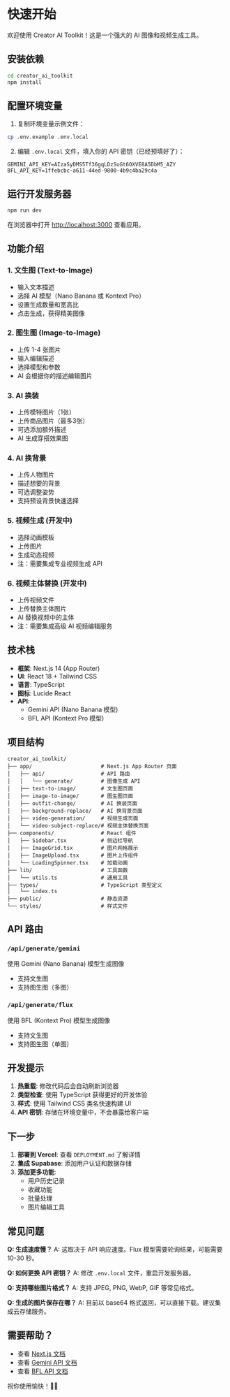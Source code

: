 # 快速开始

欢迎使用 Creator AI Toolkit！这是一个强大的 AI 图像和视频生成工具。

## 安装依赖

```bash
cd creator_ai_toolkit
npm install
```

## 配置环境变量

1. 复制环境变量示例文件：
```bash
cp .env.example .env.local
```

2. 编辑 `.env.local` 文件，填入你的 API 密钥（已经预填好了）：
```
GEMINI_API_KEY=AIzaSyDMS5Tf36gqLDzSuGt6OXVE8A5DbM5_AZY
BFL_API_KEY=1ffebcbc-a611-44ed-9800-4b9c4ba29c4a
```

## 运行开发服务器

```bash
npm run dev
```

在浏览器中打开 [http://localhost:3000](http://localhost:3000) 查看应用。

## 功能介绍

### 1. 文生图 (Text-to-Image)
- 输入文本描述
- 选择 AI 模型（Nano Banana 或 Kontext Pro）
- 设置生成数量和宽高比
- 点击生成，获得精美图像

### 2. 图生图 (Image-to-Image)
- 上传 1-4 张图片
- 输入编辑描述
- 选择模型和参数
- AI 会根据你的描述编辑图片

### 3. AI 换装
- 上传模特图片（1张）
- 上传商品图片（最多3张）
- 可选添加额外描述
- AI 生成穿搭效果图

### 4. AI 换背景
- 上传人物图片
- 描述想要的背景
- 可选调整姿势
- 支持预设背景快速选择

### 5. 视频生成 (开发中)
- 选择动画模板
- 上传图片
- 生成动态视频
- 注：需要集成专业视频生成 API

### 6. 视频主体替换 (开发中)
- 上传视频文件
- 上传替换主体图片
- AI 替换视频中的主体
- 注：需要集成高级 AI 视频编辑服务

## 技术栈

- **框架**: Next.js 14 (App Router)
- **UI**: React 18 + Tailwind CSS
- **语言**: TypeScript
- **图标**: Lucide React
- **API**: 
  - Gemini API (Nano Banana 模型)
  - BFL API (Kontext Pro 模型)

## 项目结构

```
creator_ai_toolkit/
├── app/                      # Next.js App Router 页面
│   ├── api/                  # API 路由
│   │   └── generate/         # 图像生成 API
│   ├── text-to-image/        # 文生图页面
│   ├── image-to-image/       # 图生图页面
│   ├── outfit-change/        # AI 换装页面
│   ├── background-replace/   # AI 换背景页面
│   ├── video-generation/     # 视频生成页面
│   └── video-subject-replace/# 视频主体替换页面
├── components/               # React 组件
│   ├── Sidebar.tsx           # 侧边栏导航
│   ├── ImageGrid.tsx         # 图片网格展示
│   ├── ImageUpload.tsx       # 图片上传组件
│   └── LoadingSpinner.tsx    # 加载动画
├── lib/                      # 工具函数
│   └── utils.ts              # 通用工具
├── types/                    # TypeScript 类型定义
│   └── index.ts
├── public/                   # 静态资源
└── styles/                   # 样式文件
```

## API 路由

### `/api/generate/gemini`
使用 Gemini (Nano Banana) 模型生成图像
- 支持文生图
- 支持图生图（多图）

### `/api/generate/flux`
使用 BFL (Kontext Pro) 模型生成图像
- 支持文生图
- 支持图生图（单图）

## 开发提示

1. **热重载**: 修改代码后会自动刷新浏览器
2. **类型检查**: 使用 TypeScript 获得更好的开发体验
3. **样式**: 使用 Tailwind CSS 类名快速构建 UI
4. **API 密钥**: 存储在环境变量中，不会暴露给客户端

## 下一步

1. **部署到 Vercel**: 查看 `DEPLOYMENT.md` 了解详情
2. **集成 Supabase**: 添加用户认证和数据存储
3. **添加更多功能**: 
   - 用户历史记录
   - 收藏功能
   - 批量处理
   - 图片编辑工具

## 常见问题

**Q: 生成速度慢？**
A: 这取决于 API 响应速度。Flux 模型需要轮询结果，可能需要 10-30 秒。

**Q: 如何更换 API 密钥？**
A: 修改 `.env.local` 文件，重启开发服务器。

**Q: 支持哪些图片格式？**
A: 支持 JPEG, PNG, WebP, GIF 等常见格式。

**Q: 生成的图片保存在哪？**
A: 目前以 base64 格式返回，可以直接下载。建议集成云存储服务。

## 需要帮助？

- 查看 [Next.js 文档](https://nextjs.org/docs)
- 查看 [Gemini API 文档](https://ai.google.dev/gemini-api/docs)
- 查看 [BFL API 文档](https://docs.bfl.ai/)

祝你使用愉快！🎨✨

